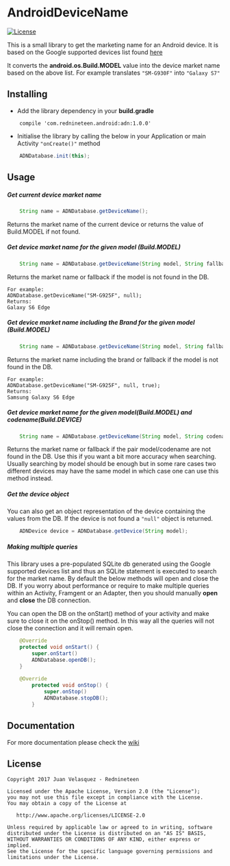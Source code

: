 # AndroidDeviceName
[![License](http://img.shields.io/:license-apache-blue.svg)](LICENSE)

This is a small library to get the marketing name for an Android device.
It is based on the Google supported devices list found [here](http://storage.googleapis.com/play_public/supported_devices.csv.)

It converts the **android.os.Build.MODEL** value into the device market name based on the above list. For example translates `"SM-G930F"` into `"Galaxy S7"`

## Installing

* Add the library dependency in your **build.gradle**

```
    compile 'com.rednineteen.android:adn:1.0.0'
```

* Initialise the library by calling the below in your Application or main Activity `"onCreate()"` method

```java
    ADNDatabase.init(this);
```

## Usage

##### Get current device market name
```java
    String name = ADNDatabase.getDeviceName();
```
Returns the market name of the current device or returns the value of Build.MODEL if not found.

##### Get device market name for the given model (Build.MODEL)
```java
    String name = ADNDatabase.getDeviceName(String model, String fallback);
```
Returns the market name or fallback if the model is not found in the DB.

    For example:
    ADNDatabase.getDeviceName("SM-G925F", null);
    Returns:
    Galaxy S6 Edge

##### Get device market name including the Brand for the given model (Build.MODEL)
```java
    String name = ADNDatabase.getDeviceName(String model, String fallback, boolean withBrand);
```
Returns the market name including the brand or fallback if the model is not found in the DB.

    For example:
    ADNDatabase.getDeviceName("SM-G925F", null, true);
    Returns:
    Samsung Galaxy S6 Edge
   
##### Get device market name for the given model(Build.MODEL) and codename(Build.DEVICE)
```java
    String name = ADNDatabase.getDeviceName(String model, String codename, String fallback, boolean withBrand);
```
Returns the market name or fallback if the pair model/codename are not found in the DB. Use this if you want a bit more accuracy when searching.
Usually searching by model should be enough but in some rare cases two different devices may have the same model in which case one can use this method instead.

##### Get the device object
You can also get an object representation of the device containing the values from the DB. If the device is not found a `"null"` object is returned.

```java
    ADNDevice device = ADNDatabase.getDevice(String model);
```

##### Making multiple queries
This library uses a pre-populated SQLite db generated using the Google supported devices list and thus an SQLite statement is executed to search for the market name.
By default the below methods will open and close the DB. If you worry about performance or require to make multiple queries within an Activity, Framgent or an Adapter, then you should manually **open** and **close** the DB connection.

You can open the DB on the onStart() method of your activity and make sure to close it on the onStop() method. In this way all the queries will not close the connection and it will remain open.

```java
    @Override
    protected void onStart() {
        super.onStart()
        ADNDatabase.openDB();
    }
    
    @Override
        protected void onStop() {
            super.onStop()
            ADNDatabase.stopDB();
        }
```

## Documentation

For more documentation please check the [wiki](https://github.com/rednineteen/AndroidDeviceName/wiki/Documentation)

## License

    Copyright 2017 Juan Velasquez - Rednineteen
    
    Licensed under the Apache License, Version 2.0 (the "License");
    you may not use this file except in compliance with the License.
    You may obtain a copy of the License at
    
       http://www.apache.org/licenses/LICENSE-2.0
    
    Unless required by applicable law or agreed to in writing, software
    distributed under the License is distributed on an "AS IS" BASIS,
    WITHOUT WARRANTIES OR CONDITIONS OF ANY KIND, either express or implied.
    See the License for the specific language governing permissions and
    limitations under the License.
